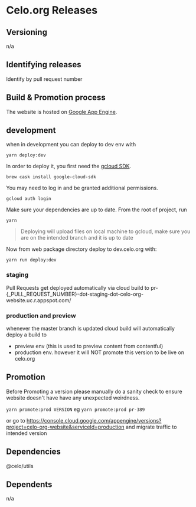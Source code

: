 # Celo.org Releases

## Versioning

n/a

## Identifying releases

Identify by pull request number

## Build & Promotion process

The website is hosted on [Google App Engine](https://cloud.google.com/appengine/).

## development
when in development you can deploy to dev env with

`yarn deploy:dev`

In order to deploy it, you first need the [gcloud SDK](https://cloud.google.com/sdk/gcloud/).

`brew cask install google-cloud-sdk`


You may need to log in and be granted additional permissions.

`gcloud auth login`

 Make sure your dependencies are up to date. From the root of project, run

`yarn`

> Deploying will upload files on local machine to gcloud, make sure you are on the intended branch and it is up to date

Now from web package directory deploy to dev.celo.org with:

`yarn run deploy:dev`

### staging

Pull Requests get deployed automatically via cloud build to pr-{_PULL_REQUEST_NUMBER}-dot-staging-dot-celo-org-website.uc.r.appspot.com/


### production and preview

whenever the master branch is updated cloud build will automatically deploy a build to

* preview env (this is used to preview content from contentful)
* production env. however it will NOT promote this version to be live on celo.org


## Promotion

Before Promoting a version please manually do a sanity check to ensure website doesn't have have any unexpected weirdness.

`yarn promote:prod VERSION` eg `yarn promote:prod pr-389`


or go to https://console.cloud.google.com/appengine/versions?project=celo-org-website&serviceId=production and migrate traffic to intended version

## Dependencies

@celo/utils

## Dependents

n/a
